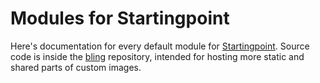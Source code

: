 # Modules for Startingpoint

Here's documentation for every default module for [Startingpoint](https://github.com/ublue-os/startingpoint/). Source code is inside the [bling](https://github.com/ublue-os/bling/) repository, intended for hosting more static and shared parts of custom images.